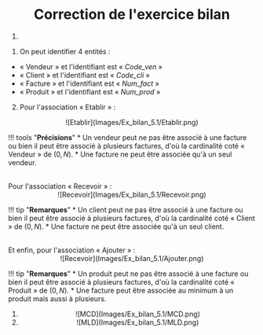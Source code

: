 # <center><div class = "titre5"> Correction de l'exercice bilan </div>
</center>
<div class="list2_1">

1. 

</div>
<div class="list3_a">

1. On peut identifier 4 entités :

</div>
<div class="couleur_puce10">

- « Vendeur » et l'identifiant est « *Code_ven* »
- « Client » et l'identifiant est « *Code_cli* » 
- « Facture » et l'identifiant est « *Num_fact* »
- « Produit » et l'identifiant est « *Num_prod* »

</div>
<div class="list3_b">

2. Pour l'association « Etablir » :

</div>
<div class="decal6">
<center>![Etablir](Images/Ex_bilan_5.1/Etablir.png)</center>
<div class="couleur_puce6">

!!! tools "__Précisions__"
	* Un vendeur peut ne pas être associé à une facture ou bien il peut être associé à plusieurs factures, d'où la cardinalité coté « Vendeur » de $(0,N)$.
	 * Une facture ne peut être associée qu'à un seul vendeur.
</div>
<br>
Pour l'association « Recevoir » :
<br>
<center>![Recevoir](Images/Ex_bilan_5.1/Recevoir.png)</center>
<div class = "couleur_puce4">

!!! tip "__Remarques__"
	* Un client peut ne pas être associé à une facture ou bien il peut être associé à plusieurs factures, d'où la cardinalité coté « Client » de $(0,N)$.
	* Une facture ne peut être associée qu'à un seul client.
</div>
<br>
Et enfin, pour l'association « Ajouter » :
<br>
<center>![Recevoir](Images/Ex_bilan_5.1/Ajouter.png)</center>
<div class = "couleur_puce4">

!!! tip "__Remarques__"
		* Un produit peut ne pas être associé à une facture ou bien il peut être associé à plusieurs factures, d'où la cardinalité coté « Produit » de $(0,N)$.
		* Une facture peut être associée au minimum à un produit mais aussi à plusieurs.

</div>
</div>
<div class="list2_2">

1. <center>![MCD](Images/Ex_bilan_5.1/MCD.png)</center>  
2. <center>![MLD](Images/Ex_bilan_5.1/MLD.png)</center>
</div>